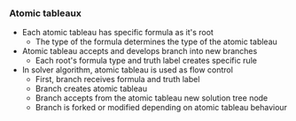 ﻿### Atomic tableaux

- Each atomic tableau has specific formula as it's root
  - The type of the formula determines the type of the atomic tableau
- Atomic tableau accepts and develops branch into new branches  
  - Each root's formula type and truth label creates specific rule
- In solver algorithm, atomic tableau is used as flow control
  - First, branch receives formula and truth label 
  - Branch creates atomic tableau
  - Branch accepts from the atomic tableau new solution tree node
  - Branch is forked or modified depending on atomic tableau behaviour 